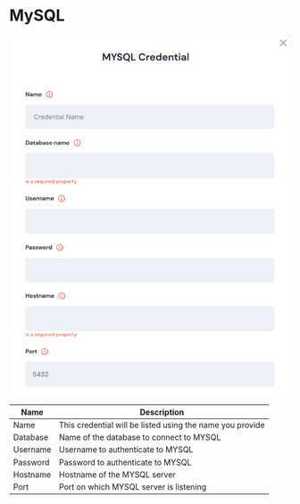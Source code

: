 # MySQL

![Information needed to onboard MYSQL connector](<../../.gitbook/assets/Screen Shot 2022-06-14 at 7.13.44 PM.png>)

| Name     | Description                                               |
| -------- | --------------------------------------------------------- |
| Name     | This credential will be listed using the name you provide |
| Database | Name of the database to connect to MYSQL                  |
| Username | Username to authenticate to MYSQL                         |
| Password | Password to authenticate to MYSQL                         |
| Hostname | Hostname of the MYSQL server                              |
| Port     | Port on which MYSQL server is listening                   |
